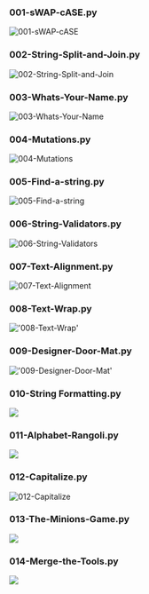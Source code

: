 ### 001-sWAP-cASE.py

![001-sWAP-cASE](001-sWAP-cASE.png)

### 002-String-Split-and-Join.py

![002-String-Split-and-Join](002-String-Split-and-Join.png)

### 003-Whats-Your-Name.py
![003-Whats-Your-Name](003-Whats-Your-Name.png)

### 004-Mutations.py
![004-Mutations](004-Mutations.png)

### 005-Find-a-string.py
![005-Find-a-string](005-Find-a-string.png)

### 006-String-Validators.py
![006-String-Validators](006-String-Validators.png)

### 007-Text-Alignment.py
![007-Text-Alignment](007-Text-Alignment.png)

### 008-Text-Wrap.py
!['008-Text-Wrap'](008-Text-Wrap.png)

### 009-Designer-Door-Mat.py
!['009-Designer-Door-Mat'](009-Designer-Door-Mat.png)

### 010-String Formatting.py
![](010-String-Formatting.png)

### 011-Alphabet-Rangoli.py
![](011-Alphabet-Rangoli.png)

### 012-Capitalize.py
![012-Capitalize](012-Capitalize.png)

### 013-The-Minions-Game.py
![](013-The-Minions-Game.png)

### 014-Merge-the-Tools.py
![](014-Merge-the-Tools.png)
